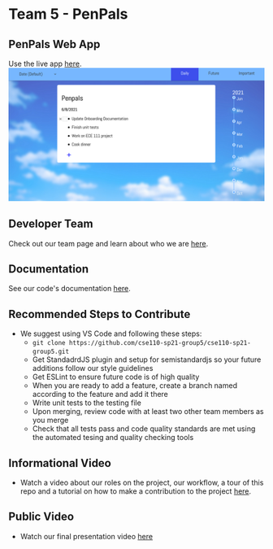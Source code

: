 # Team 5 - PenPals

## PenPals Web App
Use the live app [here](https://cse110-sp21-group5.github.io/cse110-sp21-group5/source/).
![Landing Page Screenshot](docs/media/landing_page_screenshot.png)

## Developer Team
Check out our team page and learn about who we are [here](admin/team.md).

## Documentation
See our code's documentation [here](https://cse110-sp21-group5.github.io/cse110-sp21-group5/docs/global.html).

## Recommended Steps to Contribute
- We suggest using VS Code and following these steps:
  - `git clone https://github.com/cse110-sp21-group5/cse110-sp21-group5.git`
  - Get StandadrdJS plugin and setup for semistandardjs so your future additions follow our style guidelines
  - Get ESLint to ensure future code is of high quality
  - When you are ready to add a feature, create a branch named according to the feature and add it there
  - Write unit tests to the testing file
  - Upon merging, review code with at least two other team members as you merge
  - Check that all tests pass and code quality standards are met using the automated tesing and quality checking tools

## Informational Video
  - Watch a video about our roles on the project, our workflow, a tour of this repo and a tutorial on how to make a contribution to the project [here](https://www.youtube.com/watch?v=l0MP5LLaB3w).

## Public Video
  - Watch our final presentation video [here](https://www.youtube.com/watch?v=g-w8wSoqPyE)
